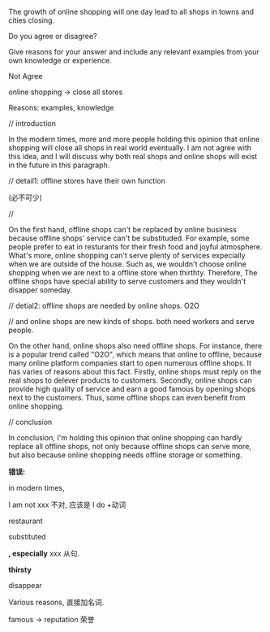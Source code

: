 The growth of online shopping will one day lead to all shops in towns and cities closing.

 

Do you agree or disagree?

Give reasons for your answer and include any relevant examples from your own knowledge or experience.



Not Agree



online shopping -> close all stores 

Reasons: examples, knowledge



// introduction

In the modern times, more and more people holding this opinion that online shopping will close all shops in real world eventually. I am not agree with this idea, and I will discuss why both real shops and online shops will exist in the future in this paragraph.

// detail1: offline stores have their own function

(必不可少)

// 

On the first hand, offline shops can't be replaced by online business because offline shops' service can't be substituded. For example, some people prefer to eat in resturants for their fresh food and joyful atmosphere. What's more, online shopping can't serve plenty of services expecially when we are outside of the house. Such as, we wouldn't choose online shopping when we are next to a offline store when thirthty. Therefore, The offline shops have special ability to serve customers and they wouldn't disapper someday.



// detial2: offline shops are needed by online shops. O2O

// and online shops are new kinds of shops. both need workers and serve people.

On the other hand, online shops also need offline shops. For instance, there is a popular trend called "O2O", which means that online to offline, because many online platform companies start to open numerous offline shops. It has varies of reasons about this fact. Firstly, online shops must reply on the real shops to delever products to customers. Secondly, online shops can provide high quality of service and earn a good famous by opening shops next to the customers. Thus, some offline shops can even benefit from online shopping.



// conclusion

In conclusion, I'm holding this opinion that online shopping can hardly replace all offline shops, not only because offline shops can serve more, but also because online shopping needs offline storage or something.



**错误:**

in modern times, 

I am not xxx 不对, 应该是 I do +动词

restaurant

substituted

**, especially** xxx  从句.

**thirsty**

disappear

Various reasons, 直接加名词.

famous -> reputation 荣誉















